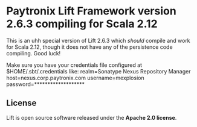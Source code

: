 # Paytronix Lift Framework version 2.6.3 compiling for Scala 2.12

This is an uhh special version of Lift 2.6.3 which _should_ compile and work for Scala 2.12, though it does not have any of the persistence code compiling. Good luck!

Make sure you have your credentials file configured at $HOME/.sbt/.credentials like:
realm=Sonatype Nexus Repository Manager
host=nexus.corp.paytronix.com
username=mexplosion
password=*******************

## License

Lift is open source software released under the **Apache 2.0 license**.
